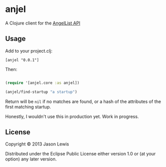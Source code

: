# anjel

A Clojure client for the [AngelList API](https://angel.co/api)


## Usage

Add to your project.clj:

`[anjel "0.0.1"]`

Then:

```clojure

(require '[anjel.core :as anjel])

(anjel/find-startup "a startup")

```

Return will be `nil` if no matches are found, or a hash of the attributes of the first matching startup.

Honestly, I wouldn't use this in production yet. Work in progress.

## License

Copyright © 2013 Jason Lewis

Distributed under the Eclipse Public License either version 1.0 or (at
your option) any later version.
